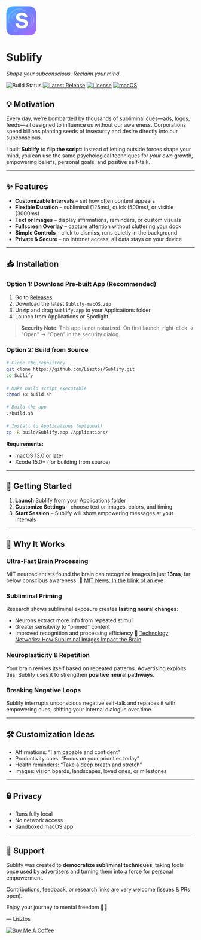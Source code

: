 <img src="Assets/Branding/images/sublify-logo.png" alt="Sublify Banner" width="80px">

# Sublify

_Shape your subconscious. Reclaim your mind._

![Build Status](https://github.com/Lisztos/Sublify/workflows/Build%20and%20Release/badge.svg)
[![Latest Release](https://img.shields.io/github/v/release/Lisztos/Sublify)](https://github.com/Lisztos/Sublify/releases/latest)
[![License](https://img.shields.io/github/license/Lisztos/Sublify)](LICENSE)
[![macOS](https://img.shields.io/badge/macOS-13.0%2B-blue)](https://www.apple.com/macos)

## 💡 Motivation

Every day, we’re bombarded by thousands of subliminal cues—ads, logos, feeds—all designed to influence us without our awareness. Corporations spend billions planting seeds of insecurity and desire directly into our subconscious.

I built **Sublify** to **flip the script**: instead of letting outside forces shape your mind, you can use the same psychological techniques for _your own_ growth, empowering beliefs, personal goals, and positive self-talk.

---

## ✨ Features

- **Customizable Intervals** – set how often content appears
- **Flexible Duration** – subliminal (125ms), quick (500ms), or visible (3000ms)
- **Text or Images** – display affirmations, reminders, or custom visuals
- **Fullscreen Overlay** – capture attention without cluttering your dock
- **Simple Controls** – click to dismiss, runs quietly in the background
- **Private & Secure** – no internet access, all data stays on your device

---

## 📥 Installation

### Option 1: Download Pre-built App (Recommended)
1. Go to [Releases](https://github.com/Lisztos/Sublify/releases)
2. Download the latest `Sublify-macOS.zip`
3. Unzip and drag `Sublify.app` to your Applications folder
4. Launch from Applications or Spotlight

> **Security Note**: This app is not notarized. On first launch, right-click → "Open" → "Open" in the security dialog.

### Option 2: Build from Source
```bash
# Clone the repository
git clone https://github.com/Lisztos/Sublify.git
cd Sublify

# Make build script executable
chmod +x build.sh

# Build the app
./build.sh

# Install to Applications (optional)
cp -R build/Sublify.app /Applications/
```

**Requirements:**
- macOS 13.0 or later
- Xcode 15.0+ (for building from source)

---

## 🚀 Getting Started

1. **Launch** Sublify from your Applications folder
2. **Customize Settings** – choose text or images, colors, and timing
3. **Start Session** – Sublify will show empowering messages at your intervals

---

## 🧠 Why It Works

### Ultra-Fast Brain Processing
MIT neuroscientists found the brain can recognize images in just **13ms**, far below conscious awareness.
📖 [MIT News: In the blink of an eye](https://news.mit.edu/2014/in-the-blink-of-an-eye-0116)

### Subliminal Priming
Research shows subliminal exposure creates **lasting neural changes**:
- Neurons extract more info from repeated stimuli
- Greater sensitivity to “primed” content
- Improved recognition and processing efficiency
📖 [Technology Networks: How Subliminal Images Impact the Brain](https://www.technologynetworks.com/neuroscience/articles/how-subliminal-images-impact-your-brain-and-behavior-344858)

### Neuroplasticity & Repetition

Your brain rewires itself based on repeated patterns. Advertising exploits this; Sublify uses it to strengthen **positive neural pathways**.

### Breaking Negative Loops

Sublify interrupts unconscious negative self-talk and replaces it with empowering cues, shifting your internal dialogue over time.

---

## 🛠️ Customization Ideas

- Affirmations: “I am capable and confident”
- Productivity cues: “Focus on your priorities today”
- Health reminders: “Take a deep breath and stretch”
- Images: vision boards, landscapes, loved ones, or milestones

---

## 🔒 Privacy

- Runs fully local
- No network access
- Sandboxed macOS app

---

## 🙌 Support

Sublify was created to **democratize subliminal techniques**, taking tools once used by advertisers and turning them into a force for personal empowerment.

Contributions, feedback, or research links are very welcome (issues & PRs open).

Enjoy your journey to mental freedom 🚀✨

— Lisztos

<a href="https://www.buymeacoffee.com/lisztos" target="_blank"><img src="https://cdn.buymeacoffee.com/buttons/v2/default-blue.png" alt="Buy Me A Coffee" style="height: 60px !important;width: 217px !important;" ></a>
